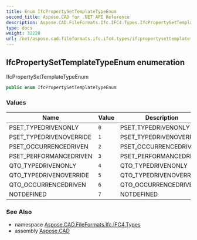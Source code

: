 ```yaml
---
title: Enum IfcPropertySetTemplateTypeEnum
second_title: Aspose.CAD for .NET API Reference
description: Aspose.CAD.FileFormats.Ifc.IFC4.Types.IfcPropertySetTemplateTypeEnum enum. IfcPropertySetTemplateTypeEnum
type: docs
weight: 32220
url: /net/aspose.cad.fileformats.ifc.ifc4.types/ifcpropertysettemplatetypeenum/
---
```

## IfcPropertySetTemplateTypeEnum enumeration

IfcPropertySetTemplateTypeEnum

```csharp
public enum IfcPropertySetTemplateTypeEnum
```

### Values

| Name | Value | Description |
| --- | --- | --- |
| PSET_TYPEDRIVENONLY | `0` | PSET_TYPEDRIVENONLY |
| PSET_TYPEDRIVENOVERRIDE | `1` | PSET_TYPEDRIVENOVERRIDE |
| PSET_OCCURRENCEDRIVEN | `2` | PSET_OCCURRENCEDRIVEN |
| PSET_PERFORMANCEDRIVEN | `3` | PSET_PERFORMANCEDRIVEN |
| QTO_TYPEDRIVENONLY | `4` | QTO_TYPEDRIVENONLY |
| QTO_TYPEDRIVENOVERRIDE | `5` | QTO_TYPEDRIVENOVERRIDE |
| QTO_OCCURRENCEDRIVEN | `6` | QTO_OCCURRENCEDRIVEN |
| NOTDEFINED | `7` | NOTDEFINED |

### See Also

* namespace [Aspose.CAD.FileFormats.Ifc.IFC4.Types](../../aspose.cad.fileformats.ifc.ifc4.types/)
* assembly [Aspose.CAD](../../)


